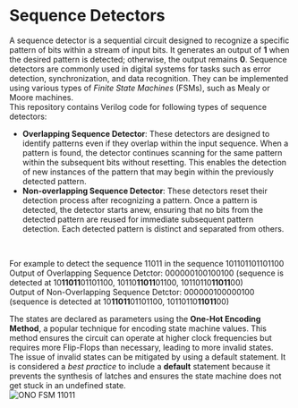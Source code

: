 # Sequence Detectors
A sequence detector is a sequential circuit designed to recognize a specific pattern of bits within a stream of input bits. It generates an output of **1** when the desired pattern is detected; otherwise, the output remains **0**. Sequence detectors are commonly used in digital systems for tasks such as error detection, synchronization, and data recognition. They can be implemented using various types of *Finite State Machines* (FSMs), such as Mealy or Moore machines.
</br>
This repository contains Verilog code for following types of sequence detectors:
- **Overlapping Sequence Detector**: These detectors are designed to identify patterns even if they overlap within the input sequence. When a pattern is found, the detector continues scanning for the same pattern within the subsequent bits without resetting. This enables the detection of new instances of the pattern that may begin within the previously detected pattern.
- **Non-overlapping Sequence Detector**: These detectors reset their detection process after recognizing a pattern. Once a pattern is detected, the detector starts anew, ensuring that no bits from the detected pattern are reused for immediate subsequent pattern detection. Each detected pattern is distinct and separated from others.
</br>

For example to detect the sequence 11011 in the sequence 101101101101100 </br>
Output of Overlapping Sequence Detctor:                  000000100100100 (sequence is detected at 10**11011**01101100, 10110**11011**01100, 10110110**11011**00) </br>
Output of Non-Overlapping Sequence Detctor:              000000100000100 (sequence is detected at 10**11011**01101100, 10110110**11011**00) </br>

The states are declared as parameters using the **One-Hot Encoding Method**, a popular technique for encoding state machine values. This method ensures the circuit can operate at higher clock frequencies but requires more Flip-Flops than necessary, leading to more invalid states.
</br>
The issue of invalid states can be mitigated by using a default statement. It is considered a *best practice* to include a **default** statement because it prevents the synthesis of latches and ensures the state machine does not get stuck in an undefined state. </br>
![ONO FSM 11011](https://github.com/poojitha-lagidi/sequence-detectors/assets/160959553/a494288c-df7d-4a83-ba58-c207837a0001)
